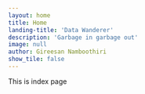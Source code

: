```yaml
---
layout: home
title: Home
landing-title: 'Data Wanderer'
description: 'Garbage in garbage out'
image: null
author: Gireesan Namboothiri 
show_tile: false
---
```


This is index page 

